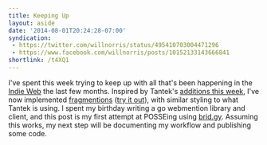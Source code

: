 ```yaml
---
title: Keeping Up
layout: aside
date: '2014-08-01T20:24:28-07:00'
syndication:
 - https://twitter.com/willnorris/status/495410703004471296
 - https://www.facebook.com/willnorris/posts/10152133143666841
shortlink: /t4XQ1
---
```

I've spent this week trying to keep up with all that's been happening in the [Indie Web][] the last few months.
Inspired by Tantek's [additions this week][], I've now implemented [fragmentions][] ([try it out][]), with similar
styling to what Tantek is using.  I spent my birthday writing a go webmention library and client, and this post is my
first attempt at POSSEing using [brid.gy][].  Assuming this works, my next step will be documenting my workflow and
publishing some code.

[Indie Web]: https://indiewebcamp.com/
[additions this week]: http://tantek.com/2014/207/t2/deploy-fragmention-indieweb-showdonttell
[fragmentions]: https://indiewebcamp.com/fragmention
[try it out]: /2014/07/webfinger-with-static-files-nginx##content+negotiation
[brid.gy]: https://www.brid.gy/
